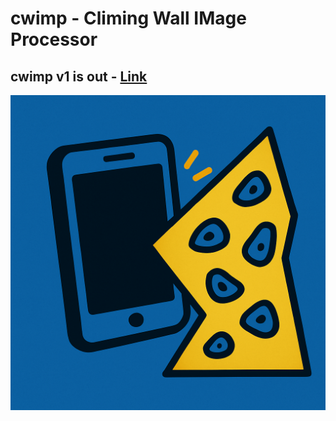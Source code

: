 

# cwimp - Climing Wall IMage Processor

## cwimp v1 is out - [Link](https://percydracott.github.io/cwimp/)

![Diagram](docs/images/logoMain.png)